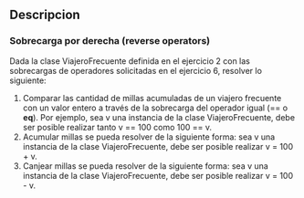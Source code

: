 ## Descripcion
### Sobrecarga por derecha (reverse operators)
Dada la clase ViajeroFrecuente definida en el ejercicio 2 con las
sobrecargas de operadores solicitadas en el ejercicio 6, resolver
lo siguiente:
1. Comparar las cantidad de millas acumuladas de un viajero
frecuente con un valor entero a través de la sobrecarga del
operador igual (== o __eq__). Por ejemplo, sea v una instancia de
la clase ViajeroFrecuente, debe ser posible realizar tanto v ==
100 como 100 == v.
2. Acumular millas se pueda resolver de la siguiente forma: sea v
una instancia de la clase ViajeroFrecuente, debe ser posible
realizar v = 100 + v.
3. Canjear millas se pueda resolver de la siguiente forma: sea v
una instancia de la clase ViajeroFrecuente, debe ser posible
realizar v = 100 - v.